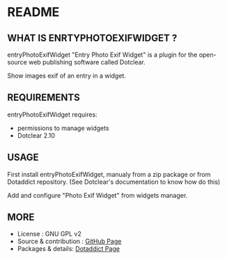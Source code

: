 # README

## WHAT IS ENRTYPHOTOEXIFWIDGET ?

entryPhotoExifWidget "Entry Photo Exif Widget" is a plugin for the open-source 
web publishing software called Dotclear.

Show images exif of an entry in a widget.

## REQUIREMENTS

 entryPhotoExifWidget requires: 

  * permissions to manage widgets
  * Dotclear 2.10

## USAGE

First install entryPhotoExifWidget, manualy from a zip package or from 
Dotaddict repository. (See Dotclear's documentation to know how do this)

Add and configure "Photo Exif Widget" from widgets manager.

## MORE

 * License : GNU GPL v2
 * Source & contribution : [GitHub Page](https://github.com/JcDenis/entryPhotoExifWidget)
 * Packages & details:  [Dotaddict Page](https://plugins.dotaddict.org/dc2/details/entryPhotoExifWidget)